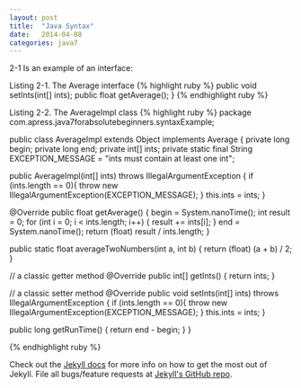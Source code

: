 ```yaml
---
layout: post
title:  "Java Syntax"
date:   2014-04-08
categories: java7
---
```


2-1 Is an example of an interface:

Listing 2-1. The Average interface
{% highlight ruby %}
public void setInts(int[] ints);
public float getAverage();
}
{% endhighlight ruby %}


Listing 2-2. The AverageImpl class
{% highlight ruby %}
package com.apress.java7forabsolutebeginners.syntaxExample;

public class AverageImpl extends Object implements Average {
  private long begin;
  private long end;
  private int[] ints;
  private static final String EXCEPTION_MESSAGE =
     "ints must contain at least one int";

public AverageImpl(int[] ints) throws IllegalArgumentException {
  if (ints.length == 0){
    throw new IllegalArgumentException(EXCEPTION_MESSAGE);
  }
  this.ints = ints;
}

@Override
public float getAverage() {
  begin = System.nanoTime();
  int result = 0;
  for (int i = 0; i < ints.length; i++) {
    result += ints[i];
  }
  end = System.nanoTime();
  return (float) result / ints.length;
}

public static float averageTwoNumbers(int a, int b) {
  return (float) (a + b) / 2;
}

// a classic getter method
@Override
public int[] getInts() {
  return ints;
}

// a classic setter method
@Override
public void setInts(int[] ints) throws IllegalArgumentException {
  if (ints.length == 0){
    throw new IllegalArgumentException(EXCEPTION_MESSAGE);
   }
   this.ints = ints;
 }

public long getRunTime() {
   return end - begin;
 }
}


{% endhighlight ruby %}




Check out the [Jekyll docs][jekyll] for more info on how to get the most out of Jekyll. File all bugs/feature requests at [Jekyll's GitHub repo][jekyll-gh].

[jekyll-gh]: https://github.com/mojombo/jekyll
[jekyll]:    http://jekyllrb.com
